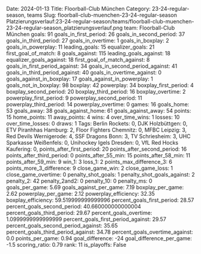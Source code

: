Date: 2024-01-13
Title: Floorball-Club München
Category: 23-24-regular-season, teams
Slug: floorball-club-muenchen-23-24-regular-season
Platzierungsverlauf:23-24-regular-season/teams/floorball-club-muenchen-23-24-regular-season_platzierungsverlauf.png
team: Floorball-Club München
goals: 91
goals_in_first_period: 26
goals_in_second_period: 37
goals_in_third_period: 27
goals_in_overtime: 1
goals_in_boxplay: 2
goals_in_powerplay: 11
leading_goals: 15
equalizer_goals: 21
first_goal_of_match: 8
goals_against: 115
leading_goals_against: 18
equalizer_goals_against: 18
first_goal_of_match_against: 8
goals_in_first_period_against: 34
goals_in_second_period_against: 41
goals_in_third_period_against: 40
goals_in_overtime_against: 0
goals_against_in_boxplay: 17
goals_against_in_powerplay: 1
goals_not_in_boxplay: 98
boxplay: 42
powerplay: 34
boxplay_first_period: 4
boxplay_second_period: 20
boxplay_third_period: 16
boxplay_overtime: 2
powerplay_first_period: 9
powerplay_second_period: 11
powerplay_third_period: 14
powerplay_overtime: 0
games: 16
goals_home: 53
goals_away: 38
goals_against_home: 61
goals_against_away: 54
points: 15
home_points: 11
away_points: 4
wins: 4
over_time_wins: 1
losses: 10
over_time_losses: 0
draws: 1
Tags:  Berlin Rockets: 0,  DJK Holzbüttgen: 0,  ETV Piranhhas Hamburg: 2,  Floor Fighters Chemnitz: 0,  MFBC Leipzig: 3,  Red Devils Wernigerode: 4,  SSF Dragons Bonn: 3,  TV Schriesheim: 3,  UHC Sparkasse Weißenfels: 0,  Unihockey Igels Dresden: 0,  VfL Red Hocks Kaufering: 0,
points_after_first_period: 20
points_after_second_period: 16
points_after_third_period: 0
points_after_55_min: 15
points_after_58_min: 11
points_after_59_min: 9
win_1: 3
loss_1: 2
points_max_difference_3: 6
points_more_3_difference: 9
close_game_win: 2
close_game_loss: 1
close_game_overtime: 0
penalty_shot_goals: 1
penalty_shot_goals_against: 2
penalty_2: 42
penalty_2and2: 0
penalty_10: 0
penalty_ms: 0
goals_per_game: 5.69
goals_against_per_game: 7.19
boxplay_per_game: 2.62
powerplay_per_game: 2.12
powerplay_efficiency: 32.35
boxplay_efficiency: 59.519999999999996
percent_goals_first_period: 28.57
percent_goals_second_period: 40.660000000000004
percent_goals_third_period: 29.67
percent_goals_overtime: 1.0999999999999999
percent_goals_first_period_against: 29.57
percent_goals_second_period_against: 35.65
percent_goals_third_period_against: 34.78
percent_goals_overtime_against: 0.0
points_per_game: 0.94
goal_difference: -24
goal_difference_per_game: -1.5
scoring_ratio: 0.79
rank: 11
is_playoffs: False
